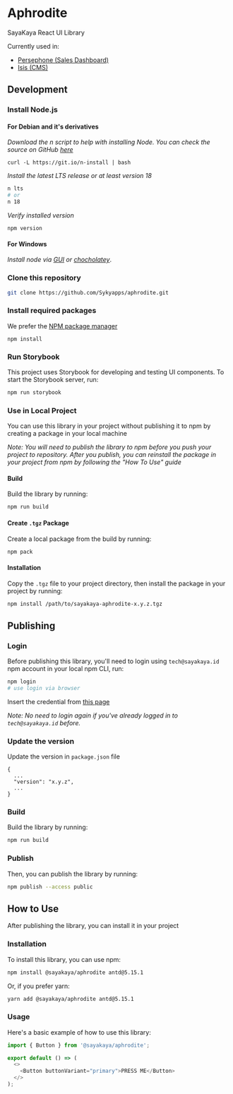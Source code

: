 # Aphrodite

SayaKaya React UI Library

Currently used in:
- [Persephone (Sales Dashboard)](https://github.com/Sykyapps/persephone)
- [Isis (CMS)](https://github.com/Sykyapps/isis)

## Development

### Install Node.js

#### For Debian and it's derivatives

_Download the n script to help with installing Node. You can check the source on GitHub [here](https://github.com/tj/n)_

```
curl -L https://git.io/n-install | bash
```

_Install the latest LTS release or at least version 18_

```bash
n lts
# or
n 18
```

_Verify installed version_

```
npm version
```

#### For Windows

_Install node via [GUI](https://nodejs.org/en/) or [chocholatey](https://chocolatey.org/)_.

### Clone this repository
```bash
git clone https://github.com/Sykyapps/aphrodite.git
```

### Install required packages

We prefer the [NPM package manager](https://www.npmjs.com/)

```
npm install
```

### Run Storybook

This project uses Storybook for developing and testing UI components. To start the Storybook server, run:

```bash
npm run storybook
```

### Use in Local Project

You can use this library in your project without publishing it to npm by creating a package in your local machine

_Note: You will need to publish the library to npm before you push your project to repository. After you publish, you can reinstall the package in your project from npm by following the "How To Use" guide_

#### Build

Build the library by running:

```bash
npm run build
```

#### Create `.tgz` Package

Create a local package from the build by running:

```bash
npm pack
```

#### Installation

Copy the `.tgz` file to your project directory, then install the package in your project by running:

```bash
npm install /path/to/sayakaya-aphrodite-x.y.z.tgz
```

## Publishing

### Login

Before publishing this library, you'll need to login using `tech@sayakaya.id` npm account in your local npm CLI, run:

```bash
npm login
# use login via browser
```

Insert the credential from [this page](https://www.notion.so/sayakaya/NPM-Credentials-0463b31bc7014025b6af31e867d2c2f0?pvs=4)

_Note: No need to login again if you've already logged in to `tech@sayakaya.id` before._

### Update the version

Update the version in `package.json` file

```
{
  ...
  "version": "x.y.z",
  ...
}
```

### Build

Build the library by running:

```bash
npm run build
```

### Publish

Then, you can publish the library by running:

```bash
npm publish --access public
```

## How to Use

After publishing the library, you can install it in your project

### Installation

To install this library, you can use npm:

```bash
npm install @sayakaya/aphrodite antd@5.15.1
```

Or, if you prefer yarn:

```bash
yarn add @sayakaya/aphrodite antd@5.15.1
```

### Usage

Here's a basic example of how to use this library:

```javascript
import { Button } from '@sayakaya/aphrodite';

export default () => (
  <>
    <Button buttonVariant="primary">PRESS ME</Button>
  </>
);
```
